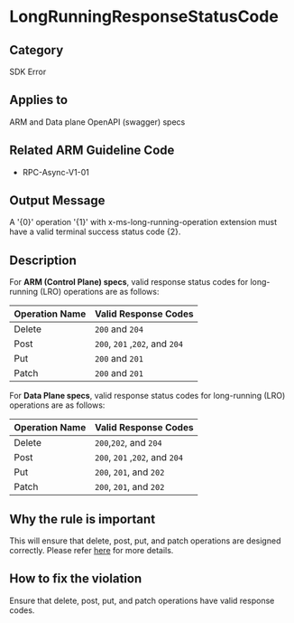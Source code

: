 # LongRunningResponseStatusCode

## Category

SDK Error

## Applies to

ARM and Data plane OpenAPI (swagger) specs

## Related ARM Guideline Code

- RPC-Async-V1-01

## Output Message

A '{0}' operation '{1}' with x-ms-long-running-operation extension must have a valid terminal success status code {2}.

## Description

For **ARM (Control Plane) specs**, valid response status codes for long-running (LRO) operations are as follows:

| Operation Name | Valid Response Codes           |
| -------------- | ------------------------------ |
| Delete         | `200` and `204`                |
| Post           | `200`, `201` ,`202`, and `204` |
| Put            | `200` and `201`                |
| Patch          | `200` and `201`                |

For **Data Plane specs**, valid response status codes for long-running (LRO) operations are as follows:

| Operation Name | Valid Response Codes           |
| -------------- | ------------------------------ |
| Delete         | `200`,`202`, and `204`         |
| Post           | `200`, `201` ,`202`, and `204` |
| Put            | `200`, `201`, and `202`        |
| Patch          | `200`, `201`, and `202`        |

## Why the rule is important

This will ensure that delete, post, put, and patch operations are designed correctly. Please refer [here](https://github.com/Azure/autorest/blob/main/docs/extensions/readme.md#x-ms-long-running-operation) for more details.

## How to fix the violation

Ensure that delete, post, put, and patch operations have valid response codes.
